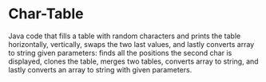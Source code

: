 # Char-Table
Java code that fills a table with random characters and prints the table horizontally,  vertically, swaps the two last values, and lastly converts array to string given parameters: finds all the positions the second char is displayed, clones the table, merges two tables, converts array to string, and lastly converts an array to string with given parameters. 

